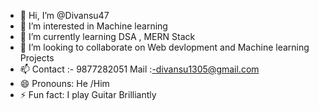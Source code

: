 - 👋 Hi, I’m @Divansu47
- 👀 I’m interested in Machine learning
- 🌱 I’m currently learning DSA , MERN Stack
- 💞️ I’m looking to collaborate on Web devlopment and Machine learning Projects
- 📫 Contact :- 9877282051 Mail :-divansu1305@gmail.com
- 😄 Pronouns: He /Him
- ⚡ Fun fact: I play Guitar Brilliantly

<!---
Divansu47/Divansu47 is a ✨ special ✨ repository because its `README.md` (this file) appears on your GitHub profile.
You can click the Preview link to take a look at your changes.
--->
